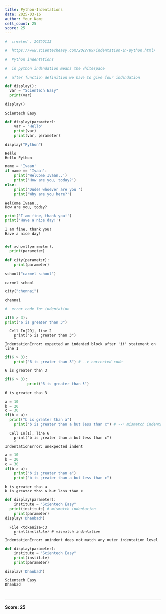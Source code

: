 ```yaml
---
title: Python-Indentations
date: 2025-03-16
author: Your Name
cell_count: 25
score: 25
---
```


```python
#  created : 20250112
```


```python
#  https://www.scientecheasy.com/2022/09/indentation-in-python.html/
```


```python
#  Python indentations

#  in python indendation means the whitespace 
```


```python
#  after function definition we have to give four indendation
```


```python
def display():
  var = "Scientech Easy" 
  print(var)

```


```python
display()
```

    Scientech Easy



```python
def display(parameter):
    var = "Hello" 
    print(var) 
    print(var, parameter)

```


```python
display("Python")
```

    Hello
    Hello Python



```python
name = 'Ivaan'
if name == 'Ivaan':
    print('WelCome Ivaan..') 
    print('How are you, today?') 
else:
    print('Dude! whoever are you ') 
    print('Why are you here?') 
```

    WelCome Ivaan..
    How are you, today?



```python
print('I am fine, thank you!')
print('Have a nice day!')
```

    I am fine, thank you!
    Have a nice day!



```python

```


```python
def school(parameter):
  print(parameter) 

def city(parameter):
    print(parameter) 
```


```python
school("carmel school")
```

    carmel school



```python
city("chennai")
```

    chennai



```python
#  error code for indentation
```


```python
if(6 > 3):
print("6 is greater than 3")
```


      Cell In[29], line 2
        print("6 is greater than 3")
        ^
    IndentationError: expected an indented block after 'if' statement on line 1




```python
if(6 > 3):
    print("6 is greater than 3") # --> corrected code 
```

    6 is greater than 3



```python
if(6 > 3):
          print("6 is greater than 3")
```

    6 is greater than 3



```python
a = 10
b = 20
c = 30
if(b > a):
  print("b is greater than a")
    print("b is greater than a but less than c") # --> mismatch indentation
```


      Cell In[1], line 6
        print("b is greater than a but less than c")
        ^
    IndentationError: unexpected indent




```python
a = 10
b = 20
c = 30
if(b > a):
    print("b is greater than a")
    print("b is greater than a but less than c")
```

    b is greater than a
    b is greater than a but less than c



```python
def display(parameter):
    institute = "Scientech Easy"
  print(institute) # mismatch indentation
    print(parameter)
display('Dhanbad')
```


      File <tokenize>:3
        print(institute) # mismatch indentation
        ^
    IndentationError: unindent does not match any outer indentation level




```python
def display(parameter):
    institute = "Scientech Easy"
    print(institute)
    print(parameter)

```


```python
display('Dhanbad')
```

    Scientech Easy
    Dhanbad



```python

```


```python

```


---
**Score: 25**